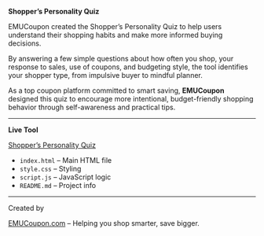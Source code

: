 **Shopper’s Personality Quiz**

EMUCoupon created the Shopper’s Personality Quiz to help users understand their shopping habits and make more informed buying decisions.

By answering a few simple questions about how often you shop, your response to sales, use of coupons, and budgeting style, the tool identifies your shopper type, from impulsive buyer to mindful planner.

As a top coupon platform committed to smart saving, **EMUCoupon** designed this quiz to encourage more intentional, budget-friendly shopping behavior through self-awareness and practical tips.

---

**Live Tool**

[Shopper’s Personality Quiz](https://www.emucoupon.com/what-kind-of-shopper-are-you)
 

- `index.html` – Main HTML file  
- `style.css` – Styling  
- `script.js` – JavaScript logic  
- `README.md` – Project info

---

Created by

[EMUCoupon.com](https://www.emucoupon.com/)
 – Helping you shop smarter, save bigger.
